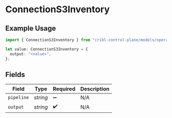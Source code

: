 # ConnectionS3Inventory

## Example Usage

```typescript
import { ConnectionS3Inventory } from "cribl-control-plane/models/operations";

let value: ConnectionS3Inventory = {
  output: "<value>",
};
```

## Fields

| Field              | Type               | Required           | Description        |
| ------------------ | ------------------ | ------------------ | ------------------ |
| `pipeline`         | *string*           | :heavy_minus_sign: | N/A                |
| `output`           | *string*           | :heavy_check_mark: | N/A                |
